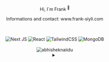 <div align="center">
  <p >Hi, I´m Frank <sup>🌱</sup></p>
  <p >Informations and contact: www.frank-siyli.com</p>
<br>
<br>

  <img src="https://img.shields.io/badge/Next-black?style=for-the-badge&logo=next.js&logoColor=white" alt="Next JS">
  <img src="https://img.shields.io/badge/react-%2320232a.svg?style=for-the-badge&logo=react&logoColor=%2361DAFB" alt="React">
  <img src="https://img.shields.io/badge/tailwindcss-%2338B2AC.svg?style=for-the-badge&logo=tailwind-css&logoColor=white" alt="TailwindCSS">
  <img src="https://img.shields.io/badge/MongoDB-%234ea94b.svg?style=for-the-badge&logo=mongodb&logoColor=white" alt="MongoDB">

<br>

<br>
  <img src="https://github-readme-stats.vercel.app/api?username=FrankSiyli&show_icons=true&theme=gotham" alt="abhisheknaiidu" > 
</div>
<div align="center">
    <details>
    <summary ></summary>
    <p >Have a great day <sup>✌️</sup></p>
  <img src="https://api.visitorbadge.io/api/visitors?path=BreadcrumbsFrankSiyli&style=flat&labelStyle=upper">
    </details>
</div>

